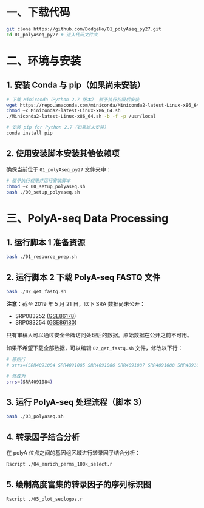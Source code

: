 # 一、下载代码

```bash
git clone https://github.com/DodgeHo/01_polyAseq_py27.git
cd 01_polyAseq_py27 # 进入代码文件夹
```

# 二、环境与安装

## 1. 安装 Conda 与 pip（如果尚未安装）
```bash
# 下载 Miniconda（Python 2.7 版本） 赋予执行权限后安装
wget https://repo.anaconda.com/miniconda/Miniconda2-latest-Linux-x86_64.sh
chmod +x Miniconda2-latest-Linux-x86_64.sh
./Miniconda2-latest-Linux-x86_64.sh -b -f -p /usr/local

# 安装 pip for Python 2.7（如果尚未安装）
conda install pip
```

## 2. 使用安装脚本安装其他依赖项

确保当前位于 `01_polyAseq_py27` 文件夹中：

```bash
# 赋予执行权限并运行安装脚本
chmod +x 00_setup_polyaseq.sh
bash ./00_setup_polyaseq.sh
```

# 三、PolyA-seq Data Processing

## 1. 运行脚本 1 准备资源

```bash
bash ./01_resource_prep.sh
```

## 2. 运行脚本 2 下载 PolyA-seq FASTQ 文件

```bash
bash ./02_get_fastq.sh
```

**注意**：截至 2019 年 5 月 21 日，以下 SRA 数据尚未公开：
- SRP083252 ([GSE86178](https://www.ncbi.nlm.nih.gov/geo/query/acc.cgi?acc=GSE86178))
- SRP083254 ([GSE86180](https://www.ncbi.nlm.nih.gov/geo/query/acc.cgi?acc=GSE86180))

只有审稿人可以通过安全令牌访问处理后的数据。原始数据在公开之前不可用。

如果不希望下载全部数据，可以编辑 `02_get_fastq.sh` 文件，修改以下行：

```bash
# 原始行
# srrs=(SRR4091084 SRR4091085 SRR4091086 SRR4091087 SRR4091088 SRR4091089 SRR4091090 SRR4091091 SRR4091104 SRR4091105 SRR4091106 SRR4091107 SRR4091108 SRR4091109 SRR4091110 SRR4091111 SRR4091113 SRR4091115 SRR4091117 SRR4091119)

# 修改为
srrs=(SRR4091084)
```

## 3. 运行 PolyA-seq 处理流程（脚本 3）

```bash
bash ./03_polyaseq.sh
```

## 4. 转录因子结合分析

在 polyA 位点之间的基因组区域进行转录因子结合分析：

```bash
Rscript ./04_enrich_perms_100k_select.r
```

## 5. 绘制高度富集的转录因子的序列标识图

```bash
Rscript ./05_plot_seqlogos.r
```

